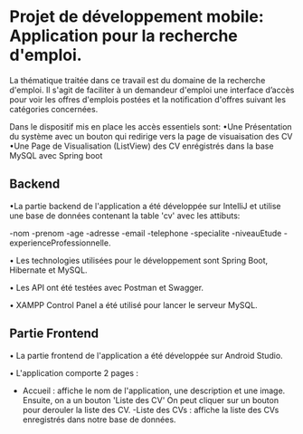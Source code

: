 # Projet de développement mobile: Application pour la recherche d'emploi.

La thématique traitée dans ce travail est du domaine de la 
recherche d'emploi. 
Il s'agit de faciliter à un demandeur d'emploi une interface d’accès pour voir les offres d'emplois postées et la notification d'offres suivant les catégories concernées. 

Dans le dispositif mis en place les accès essentiels sont: 
•Une Présentation du système avec un bouton qui redirige vers la 
page de visuaisation des CV 
•Une Page de Visualisation (ListView) des CV enrégistrés dans la 
base MySQL avec Spring boot

## Backend
 •La partie backend de l'application a été développée sur IntelliJ et utilise une base de données contenant la table 'cv' avec les attibuts: 
 
-nom
-prenom
-age
-adresse
-email
-telephone
-specialite
-niveauEtude
-experienceProfessionnelle.

• Les technologies utilisées pour le développement sont Spring Boot, Hibernate et MySQL.

• Les API ont été testées avec Postman et Swagger. 

• XAMPP Control Panel a été utilisé pour lancer le serveur MySQL.


## Partie Frontend
• La partie frontend de l'application a été développée sur Android Studio. 

• L'application comporte 2 pages :
  - Accueil : affiche le nom de l'application, une description et une image. Ensuite, on a un bouton 'Liste des CV' On peut cliquer sur un bouton pour derouler la liste des CV.
  -Liste des CVs : affiche la liste des CVs enregistrés dans notre base de données.
